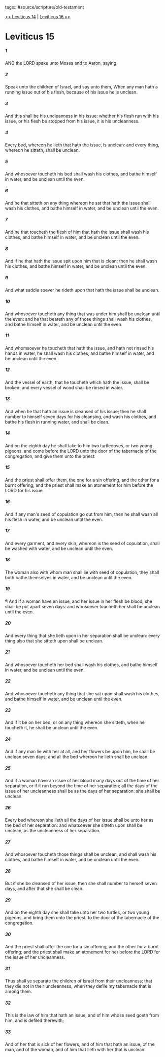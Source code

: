 tags:: #source/scripture/old-testament

[<< Leviticus 14](/old-testament/03_Leviticus/Leviticus_14.md) | [Leviticus 16 >>](/old-testament/03_Leviticus/Leviticus_16.md)

# Leviticus 15

##### 1

AND the LORD spake unto Moses and to Aaron, saying,

##### 2

Speak unto the children of Israel, and say unto them, When any man hath a running issue out of his flesh, because of his issue he is unclean.

##### 3

And this shall be his uncleanness in his issue: whether his flesh run with his issue, or his flesh be stopped from his issue, it is his uncleanness.

##### 4

Every bed, whereon he lieth that hath the issue, is unclean: and every thing, whereon he sitteth, shall be unclean.

##### 5

And whosoever toucheth his bed shall wash his clothes, and bathe himself in water, and be unclean until the even.

##### 6

And he that sitteth on any thing whereon he sat that hath the issue shall wash his clothes, and bathe himself in water, and be unclean until the even.

##### 7

And he that toucheth the flesh of him that hath the issue shall wash his clothes, and bathe himself in water, and be unclean until the even.

##### 8

And if he that hath the issue spit upon him that is clean; then he shall wash his clothes, and bathe himself in water, and be unclean until the even.

##### 9

And what saddle soever he rideth upon that hath the issue shall be unclean.

##### 10

And whosoever toucheth any thing that was under him shall be unclean until the even: and he that beareth any of those things shall wash his clothes, and bathe himself in water, and be unclean until the even.

##### 11

And whomsoever he toucheth that hath the issue, and hath not rinsed his hands in water, he shall wash his clothes, and bathe himself in water, and be unclean until the even.

##### 12

And the vessel of earth, that he toucheth which hath the issue, shall be broken: and every vessel of wood shall be rinsed in water.

##### 13

And when he that hath an issue is cleansed of his issue; then he shall number to himself seven days for his cleansing, and wash his clothes, and bathe his flesh in running water, and shall be clean.

##### 14

And on the eighth day he shall take to him two turtledoves, or two young pigeons, and come before the LORD unto the door of the tabernacle of the congregation, and give them unto the priest:

##### 15

And the priest shall offer them, the one for a sin offering, and the other for a burnt offering; and the priest shall make an atonement for him before the LORD for his issue.

##### 16

And if any man's seed of copulation go out from him, then he shall wash all his flesh in water, and be unclean until the even.

##### 17

And every garment, and every skin, whereon is the seed of copulation, shall be washed with water, and be unclean until the even.

##### 18

The woman also with whom man shall lie with seed of copulation, they shall both bathe themselves in water, and be unclean until the even.

##### 19

¶ And if a woman have an issue, and her issue in her flesh be blood, she shall be put apart seven days: and whosoever toucheth her shall be unclean until the even.

##### 20

And every thing that she lieth upon in her separation shall be unclean: every thing also that she sitteth upon shall be unclean.

##### 21

And whosoever toucheth her bed shall wash his clothes, and bathe himself in water, and be unclean until the even.

##### 22

And whosoever toucheth any thing that she sat upon shall wash his clothes, and bathe himself in water, and be unclean until the even.

##### 23

And if it be on her bed, or on any thing whereon she sitteth, when he toucheth it, he shall be unclean until the even.

##### 24

And if any man lie with her at all, and her flowers be upon him, he shall be unclean seven days; and all the bed whereon he lieth shall be unclean.

##### 25

And if a woman have an issue of her blood many days out of the time of her separation, or if it run beyond the time of her separation; all the days of the issue of her uncleanness shall be as the days of her separation: she shall be unclean.

##### 26

Every bed whereon she lieth all the days of her issue shall be unto her as the bed of her separation: and whatsoever she sitteth upon shall be unclean, as the uncleanness of her separation.

##### 27

And whosoever toucheth those things shall be unclean, and shall wash his clothes, and bathe himself in water, and be unclean until the even.

##### 28

But if she be cleansed of her issue, then she shall number to herself seven days, and after that she shall be clean.

##### 29

And on the eighth day she shall take unto her two turtles, or two young pigeons, and bring them unto the priest, to the door of the tabernacle of the congregation.

##### 30

And the priest shall offer the one for a sin offering, and the other for a burnt offering; and the priest shall make an atonement for her before the LORD for the issue of her uncleanness.

##### 31

Thus shall ye separate the children of Israel from their uncleanness; that they die not in their uncleanness, when they defile my tabernacle that is among them.

##### 32

This is the law of him that hath an issue, and of him whose seed goeth from him, and is defiled therewith;

##### 33

And of her that is sick of her flowers, and of him that hath an issue, of the man, and of the woman, and of him that lieth with her that is unclean.
